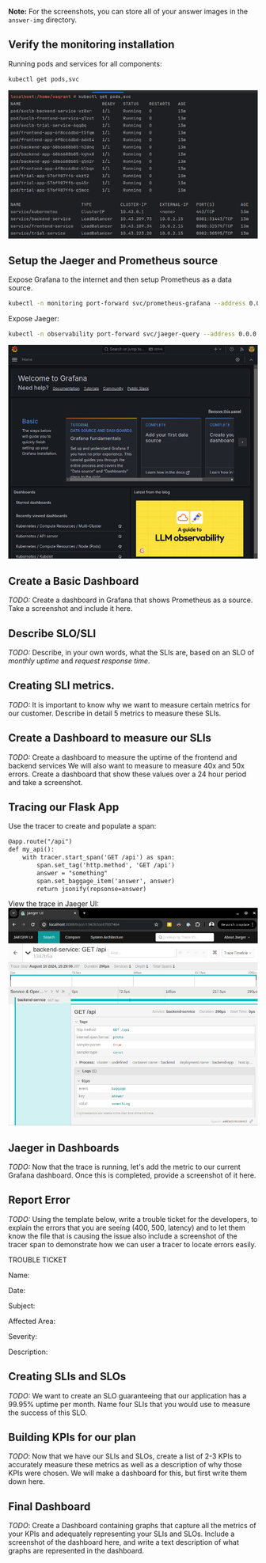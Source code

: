 **Note:** For the screenshots, you can store all of your answer images in the `answer-img` directory.

## Verify the monitoring installation

Running pods and services for all components:
```bash
kubectl get pods,svc
```
![Pods and Services](./answer-img/pods-services.png)


## Setup the Jaeger and Prometheus source
Expose Grafana to the internet and then setup Prometheus as a data source.

```bash
kubectl -n monitoring port-forward svc/prometheus-grafana --address 0.0.0.0 3000:80
```
Expose Jaeger:
```bash
kubectl -n observability port-forward svc/jaeger-query --address 0.0.0.0 16686:16686
```

![Grafana Dashboard](./answer-img/grafana-dashboard.png)

## Create a Basic Dashboard
*TODO:* Create a dashboard in Grafana that shows Prometheus as a source. Take a screenshot and include it here.

## Describe SLO/SLI
*TODO:* Describe, in your own words, what the SLIs are, based on an SLO of *monthly uptime* and *request response time*.

## Creating SLI metrics.
*TODO:* It is important to know why we want to measure certain metrics for our customer. Describe in detail 5 metrics to measure these SLIs. 

## Create a Dashboard to measure our SLIs
*TODO:* Create a dashboard to measure the uptime of the frontend and backend services We will also want to measure to measure 40x and 50x errors. Create a dashboard that show these values over a 24 hour period and take a screenshot.

## Tracing our Flask App
Use the tracer to create and populate a span:
```
@app.route("/api")
def my_api():
    with tracer.start_span('GET /api') as span:
        span.set_tag('http.method', 'GET /api')
        answer = "something"
        span.set_baggage_item('answer', answer)
        return jsonify(repsonse=answer)
```

View the trace in Jaeger UI:
![Jaeger Trace](./answer-img/jaeger-trace.png)

## Jaeger in Dashboards
*TODO:* Now that the trace is running, let's add the metric to our current Grafana dashboard. Once this is completed, provide a screenshot of it here.

## Report Error
*TODO:* Using the template below, write a trouble ticket for the developers, to explain the errors that you are seeing (400, 500, latency) and to let them know the file that is causing the issue also include a screenshot of the tracer span to demonstrate how we can user a tracer to locate errors easily.

TROUBLE TICKET

Name:

Date:

Subject:

Affected Area:

Severity:

Description:


## Creating SLIs and SLOs
*TODO:* We want to create an SLO guaranteeing that our application has a 99.95% uptime per month. Name four SLIs that you would use to measure the success of this SLO.

## Building KPIs for our plan
*TODO*: Now that we have our SLIs and SLOs, create a list of 2-3 KPIs to accurately measure these metrics as well as a description of why those KPIs were chosen. We will make a dashboard for this, but first write them down here.

## Final Dashboard
*TODO*: Create a Dashboard containing graphs that capture all the metrics of your KPIs and adequately representing your SLIs and SLOs. Include a screenshot of the dashboard here, and write a text description of what graphs are represented in the dashboard.  
